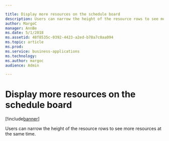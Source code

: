 ```yaml
---

title: Display more resources on the schedule board
description: Users can narrow the height of the resource rows to see more resources at the same time.
author: MargoC
manager: AnnBe
ms.date: 5/1/2018
ms.assetid: 48f8535c-0392-4423-a2ed-b78a7c0aa094
ms.topic: article
ms.prod: 
ms.service: business-applications
ms.technology: 
ms.author: margoc
audience: Admin

---
```

#  Display more resources on the schedule board


[!include[banner](../../../../includes/banner.md)]

Users can narrow the height of the resource rows to see more resources at the
same time.
